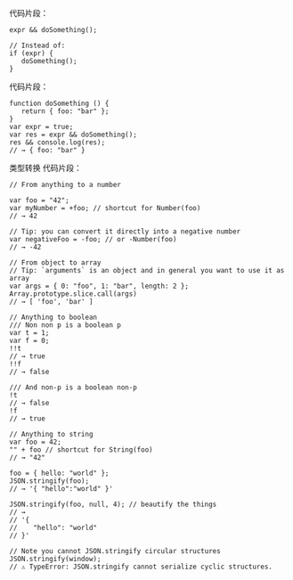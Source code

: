 代码片段：

	expr && doSomething();
	
	// Instead of:
	if (expr) {
	   doSomething();
	}
	
代码片段：

	function doSomething () {
	   return { foo: "bar" };
	}
	var expr = true;
	var res = expr && doSomething();
	res && console.log(res);
	// → { foo: "bar" }	
	
类型转换 代码片段：

	// From anything to a number
	
	var foo = "42";
	var myNumber = +foo; // shortcut for Number(foo)
	// → 42
	
	// Tip: you can convert it directly into a negative number
	var negativeFoo = -foo; // or -Number(foo)
	// → -42
	
	// From object to array
	// Tip: `arguments` is an object and in general you want to use it as array
	var args = { 0: "foo", 1: "bar", length: 2 };
	Array.prototype.slice.call(args)
	// → [ 'foo', 'bar' ]
	
	// Anything to boolean
	/// Non non p is a boolean p
	var t = 1;
	var f = 0;
	!!t
	// → true
	!!f
	// → false
	
	/// And non-p is a boolean non-p
	!t
	// → false
	!f
	// → true
	
	// Anything to string
	var foo = 42;
	"" + foo // shortcut for String(foo)
	// → "42"
	
	foo = { hello: "world" };
	JSON.stringify(foo);
	// → '{ "hello":"world" }'
	
	JSON.stringify(foo, null, 4); // beautify the things
	// →
	// '{
	//    "hello": "world"
	// }'
	
	// Note you cannot JSON.stringify circular structures
	JSON.stringify(window);
	// ⚠ TypeError: JSON.stringify cannot serialize cyclic structures.

